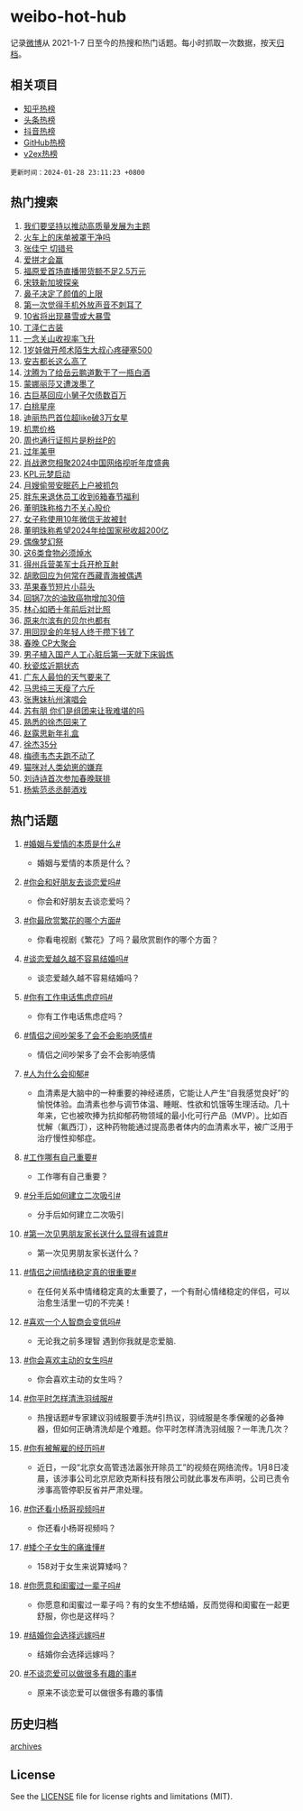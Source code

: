 # weibo-hot-hub

记录[微博](https://www.weibo.com)从 2021-1-7 日至今的热搜和热门话题。每小时抓取一次数据，按天[归档](archives)。

## 相关项目

- [知乎热榜](https://github.com/lonnyzhang423/zhihu-hot-hub)
- [头条热榜](https://github.com/lonnyzhang423/toutiao-hot-hub)
- [抖音热榜](https://github.com/lonnyzhang423/douyin-hot-hub)
- [GitHub热榜](https://github.com/lonnyzhang423/github-hot-hub)
- [v2ex热榜](https://github.com/lonnyzhang423/v2ex-hot-hub)


`更新时间：2024-01-28 23:11:23 +0800`

## 热门搜索

1. [我们要坚持以推动高质量发展为主题](https://m.weibo.cn/search?containerid=100103type%3D1%26t%3D10%26q%3D%23%E6%88%91%E4%BB%AC%E8%A6%81%E5%9D%9A%E6%8C%81%E4%BB%A5%E6%8E%A8%E5%8A%A8%E9%AB%98%E8%B4%A8%E9%87%8F%E5%8F%91%E5%B1%95%E4%B8%BA%E4%B8%BB%E9%A2%98%23&stream_entry_id=51&isnewpage=1&extparam=seat%3D1%26q%3D%2523%25E6%2588%2591%25E4%25BB%25AC%25E8%25A6%2581%25E5%259D%259A%25E6%258C%2581%25E4%25BB%25A5%25E6%258E%25A8%25E5%258A%25A8%25E9%25AB%2598%25E8%25B4%25A8%25E9%2587%258F%25E5%258F%2591%25E5%25B1%2595%25E4%25B8%25BA%25E4%25B8%25BB%25E9%25A2%2598%2523%26stream_entry_id%3D51%26pos%3D0%26c_type%3D51%26dgr%3D0%26filter_type%3Drealtimehot%26cate%3D10103%26display_time%3D1706454682%26pre_seqid%3D170645468216597372193)
1. [火车上的床单被罩干净吗](https://m.weibo.cn/search?containerid=100103type%3D1%26t%3D10%26q%3D%23%E7%81%AB%E8%BD%A6%E4%B8%8A%E7%9A%84%E5%BA%8A%E5%8D%95%E8%A2%AB%E7%BD%A9%E5%B9%B2%E5%87%80%E5%90%97%23&stream_entry_id=31&isnewpage=1&extparam=seat%3D1%26flag%3D2%26stream_entry_id%3D31%26pos%3D0%26lcate%3D5001%26q%3D%2523%25E7%2581%25AB%25E8%25BD%25A6%25E4%25B8%258A%25E7%259A%2584%25E5%25BA%258A%25E5%258D%2595%25E8%25A2%25AB%25E7%25BD%25A9%25E5%25B9%25B2%25E5%2587%2580%25E5%2590%2597%2523%26dgr%3D0%26realpos%3D1%26band_rank%3D1%26filter_type%3Drealtimehot%26c_type%3D31%26cate%3D5001%26display_time%3D1706454682%26pre_seqid%3D170645468216597372193)
1. [张佳宁 切错号](https://m.weibo.cn/search?containerid=100103type%3D1%26t%3D10%26q%3D%E5%BC%A0%E4%BD%B3%E5%AE%81+%E5%88%87%E9%94%99%E5%8F%B7&stream_entry_id=31&isnewpage=1&extparam=seat%3D1%26flag%3D2%26stream_entry_id%3D31%26pos%3D1%26lcate%3D5001%26q%3D%25E5%25BC%25A0%25E4%25BD%25B3%25E5%25AE%2581%2520%25E5%2588%2587%25E9%2594%2599%25E5%258F%25B7%26dgr%3D0%26realpos%3D2%26band_rank%3D2%26filter_type%3Drealtimehot%26c_type%3D31%26cate%3D5001%26display_time%3D1706454682%26pre_seqid%3D170645468216597372193)
1. [爱拼才会赢](https://m.weibo.cn/search?containerid=100103type%3D1%26t%3D10%26q%3D%23%E7%88%B1%E6%8B%BC%E6%89%8D%E4%BC%9A%E8%B5%A2%23&stream_entry_id=31&isnewpage=1&extparam=seat%3D1%26flag%3D0%26stream_entry_id%3D31%26pos%3D2%26lcate%3D5001%26q%3D%2523%25E7%2588%25B1%25E6%258B%25BC%25E6%2589%258D%25E4%25BC%259A%25E8%25B5%25A2%2523%26dgr%3D0%26realpos%3D3%26band_rank%3D3%26filter_type%3Drealtimehot%26c_type%3D31%26cate%3D5001%26display_time%3D1706454682%26pre_seqid%3D170645468216597372193)
1. [福原爱首场直播带货额不足2.5万元](https://m.weibo.cn/search?containerid=100103type%3D1%26t%3D10%26q%3D%23%E7%A6%8F%E5%8E%9F%E7%88%B1%E9%A6%96%E5%9C%BA%E7%9B%B4%E6%92%AD%E5%B8%A6%E8%B4%A7%E9%A2%9D%E4%B8%8D%E8%B6%B32.5%E4%B8%87%E5%85%83%23&stream_entry_id=31&isnewpage=1&extparam=seat%3D1%26flag%3D1%26stream_entry_id%3D31%26pos%3D3%26lcate%3D5001%26q%3D%2523%25E7%25A6%258F%25E5%258E%259F%25E7%2588%25B1%25E9%25A6%2596%25E5%259C%25BA%25E7%259B%25B4%25E6%2592%25AD%25E5%25B8%25A6%25E8%25B4%25A7%25E9%25A2%259D%25E4%25B8%258D%25E8%25B6%25B32.5%25E4%25B8%2587%25E5%2585%2583%2523%26dgr%3D0%26realpos%3D4%26band_rank%3D4%26filter_type%3Drealtimehot%26c_type%3D31%26cate%3D5001%26display_time%3D1706454682%26pre_seqid%3D170645468216597372193)
1. [宋轶新加坡探亲](https://m.weibo.cn/search?containerid=100103type%3D1%26t%3D10%26q%3D%23%E5%AE%8B%E8%BD%B6%E6%96%B0%E5%8A%A0%E5%9D%A1%E6%8E%A2%E4%BA%B2%23&stream_entry_id=31&isnewpage=1&extparam=seat%3D1%26flag%3D1%26stream_entry_id%3D31%26pos%3D4%26lcate%3D5001%26q%3D%2523%25E5%25AE%258B%25E8%25BD%25B6%25E6%2596%25B0%25E5%258A%25A0%25E5%259D%25A1%25E6%258E%25A2%25E4%25BA%25B2%2523%26dgr%3D0%26realpos%3D5%26band_rank%3D5%26filter_type%3Drealtimehot%26c_type%3D31%26cate%3D5001%26display_time%3D1706454682%26pre_seqid%3D170645468216597372193)
1. [鼻子决定了颜值的上限](https://m.weibo.cn/search?containerid=100103type%3D1%26t%3D10%26q%3D%23%E9%BC%BB%E5%AD%90%E5%86%B3%E5%AE%9A%E4%BA%86%E9%A2%9C%E5%80%BC%E7%9A%84%E4%B8%8A%E9%99%90%23&stream_entry_id=31&isnewpage=1&extparam=seat%3D1%26flag%3D2%26stream_entry_id%3D31%26pos%3D5%26lcate%3D5001%26q%3D%2523%25E9%25BC%25BB%25E5%25AD%2590%25E5%2586%25B3%25E5%25AE%259A%25E4%25BA%2586%25E9%25A2%259C%25E5%2580%25BC%25E7%259A%2584%25E4%25B8%258A%25E9%2599%2590%2523%26dgr%3D0%26realpos%3D6%26band_rank%3D6%26filter_type%3Drealtimehot%26c_type%3D31%26cate%3D5001%26display_time%3D1706454682%26pre_seqid%3D170645468216597372193)
1. [第一次觉得手机外放声音不刺耳了](https://m.weibo.cn/search?containerid=100103type%3D1%26t%3D10%26q%3D%23%E7%AC%AC%E4%B8%80%E6%AC%A1%E8%A7%89%E5%BE%97%E6%89%8B%E6%9C%BA%E5%A4%96%E6%94%BE%E5%A3%B0%E9%9F%B3%E4%B8%8D%E5%88%BA%E8%80%B3%E4%BA%86%23&stream_entry_id=31&isnewpage=1&extparam=seat%3D1%26flag%3D1%26stream_entry_id%3D31%26pos%3D6%26lcate%3D5001%26q%3D%2523%25E7%25AC%25AC%25E4%25B8%2580%25E6%25AC%25A1%25E8%25A7%2589%25E5%25BE%2597%25E6%2589%258B%25E6%259C%25BA%25E5%25A4%2596%25E6%2594%25BE%25E5%25A3%25B0%25E9%259F%25B3%25E4%25B8%258D%25E5%2588%25BA%25E8%2580%25B3%25E4%25BA%2586%2523%26dgr%3D0%26realpos%3D7%26band_rank%3D7%26filter_type%3Drealtimehot%26c_type%3D31%26cate%3D5001%26display_time%3D1706454682%26pre_seqid%3D170645468216597372193)
1. [10省将出现暴雪或大暴雪](https://m.weibo.cn/search?containerid=100103type%3D1%26t%3D10%26q%3D%2310%E7%9C%81%E5%B0%86%E5%87%BA%E7%8E%B0%E6%9A%B4%E9%9B%AA%E6%88%96%E5%A4%A7%E6%9A%B4%E9%9B%AA%23&stream_entry_id=31&isnewpage=1&extparam=seat%3D1%26flag%3D2%26stream_entry_id%3D31%26pos%3D7%26lcate%3D5001%26q%3D%252310%25E7%259C%2581%25E5%25B0%2586%25E5%2587%25BA%25E7%258E%25B0%25E6%259A%25B4%25E9%259B%25AA%25E6%2588%2596%25E5%25A4%25A7%25E6%259A%25B4%25E9%259B%25AA%2523%26dgr%3D0%26realpos%3D8%26band_rank%3D8%26filter_type%3Drealtimehot%26c_type%3D31%26cate%3D5001%26display_time%3D1706454682%26pre_seqid%3D170645468216597372193)
1. [丁泽仁古装](https://m.weibo.cn/search?containerid=100103type%3D1%26t%3D10%26q%3D%E4%B8%81%E6%B3%BD%E4%BB%81%E5%8F%A4%E8%A3%85&stream_entry_id=31&isnewpage=1&extparam=seat%3D1%26flag%3D1%26stream_entry_id%3D31%26pos%3D8%26lcate%3D5001%26q%3D%25E4%25B8%2581%25E6%25B3%25BD%25E4%25BB%2581%25E5%258F%25A4%25E8%25A3%2585%26dgr%3D0%26realpos%3D9%26band_rank%3D9%26filter_type%3Drealtimehot%26c_type%3D31%26cate%3D5001%26display_time%3D1706454682%26pre_seqid%3D170645468216597372193)
1. [一念关山收视率飞升](https://m.weibo.cn/search?containerid=100103type%3D1%26t%3D10%26q%3D%23%E4%B8%80%E5%BF%B5%E5%85%B3%E5%B1%B1%E6%94%B6%E8%A7%86%E7%8E%87%E9%A3%9E%E5%8D%87%23&stream_entry_id=31&isnewpage=1&extparam=seat%3D1%26flag%3D0%26stream_entry_id%3D31%26pos%3D9%26lcate%3D5001%26q%3D%2523%25E4%25B8%2580%25E5%25BF%25B5%25E5%2585%25B3%25E5%25B1%25B1%25E6%2594%25B6%25E8%25A7%2586%25E7%258E%2587%25E9%25A3%259E%25E5%258D%2587%2523%26dgr%3D0%26realpos%3D10%26band_rank%3D10%26filter_type%3Drealtimehot%26c_type%3D31%26cate%3D5001%26display_time%3D1706454682%26pre_seqid%3D170645468216597372193)
1. [1岁娃做开颅术陌生大叔心疼硬塞500](https://m.weibo.cn/search?containerid=100103type%3D1%26t%3D10%26q%3D%231%E5%B2%81%E5%A8%83%E5%81%9A%E5%BC%80%E9%A2%85%E6%9C%AF%E9%99%8C%E7%94%9F%E5%A4%A7%E5%8F%94%E5%BF%83%E7%96%BC%E7%A1%AC%E5%A1%9E500%23&stream_entry_id=31&isnewpage=1&extparam=seat%3D1%26flag%3D32768%26stream_entry_id%3D31%26pos%3D10%26lcate%3D5001%26q%3D%25231%25E5%25B2%2581%25E5%25A8%2583%25E5%2581%259A%25E5%25BC%2580%25E9%25A2%2585%25E6%259C%25AF%25E9%2599%258C%25E7%2594%259F%25E5%25A4%25A7%25E5%258F%2594%25E5%25BF%2583%25E7%2596%25BC%25E7%25A1%25AC%25E5%25A1%259E500%2523%26dgr%3D0%26realpos%3D11%26band_rank%3D11%26filter_type%3Drealtimehot%26c_type%3D31%26cate%3D5001%26display_time%3D1706454682%26pre_seqid%3D170645468216597372193)
1. [安吉都长这么高了](https://m.weibo.cn/search?containerid=100103type%3D1%26t%3D10%26q%3D%23%E5%AE%89%E5%90%89%E9%83%BD%E9%95%BF%E8%BF%99%E4%B9%88%E9%AB%98%E4%BA%86%23&stream_entry_id=31&isnewpage=1&extparam=seat%3D1%26flag%3D1%26stream_entry_id%3D31%26pos%3D11%26lcate%3D5001%26q%3D%2523%25E5%25AE%2589%25E5%2590%2589%25E9%2583%25BD%25E9%2595%25BF%25E8%25BF%2599%25E4%25B9%2588%25E9%25AB%2598%25E4%25BA%2586%2523%26dgr%3D0%26realpos%3D12%26band_rank%3D12%26filter_type%3Drealtimehot%26c_type%3D31%26cate%3D5001%26display_time%3D1706454682%26pre_seqid%3D170645468216597372193)
1. [沈腾为了给岳云鹏道歉干了一瓶白酒](https://m.weibo.cn/search?containerid=100103type%3D1%26t%3D10%26q%3D%23%E6%B2%88%E8%85%BE%E4%B8%BA%E4%BA%86%E7%BB%99%E5%B2%B3%E4%BA%91%E9%B9%8F%E9%81%93%E6%AD%89%E5%B9%B2%E4%BA%86%E4%B8%80%E7%93%B6%E7%99%BD%E9%85%92%23&stream_entry_id=31&isnewpage=1&extparam=seat%3D1%26flag%3D1%26stream_entry_id%3D31%26pos%3D12%26lcate%3D5001%26q%3D%2523%25E6%25B2%2588%25E8%2585%25BE%25E4%25B8%25BA%25E4%25BA%2586%25E7%25BB%2599%25E5%25B2%25B3%25E4%25BA%2591%25E9%25B9%258F%25E9%2581%2593%25E6%25AD%2589%25E5%25B9%25B2%25E4%25BA%2586%25E4%25B8%2580%25E7%2593%25B6%25E7%2599%25BD%25E9%2585%2592%2523%26dgr%3D0%26realpos%3D13%26band_rank%3D13%26filter_type%3Drealtimehot%26c_type%3D31%26cate%3D5001%26display_time%3D1706454682%26pre_seqid%3D170645468216597372193)
1. [蒙娜丽莎又遭泼墨了](https://m.weibo.cn/search?containerid=100103type%3D1%26t%3D10%26q%3D%23%E8%92%99%E5%A8%9C%E4%B8%BD%E8%8E%8E%E5%8F%88%E9%81%AD%E6%B3%BC%E5%A2%A8%E4%BA%86%23&stream_entry_id=31&isnewpage=1&extparam=seat%3D1%26flag%3D0%26stream_entry_id%3D31%26pos%3D13%26lcate%3D5001%26q%3D%2523%25E8%2592%2599%25E5%25A8%259C%25E4%25B8%25BD%25E8%258E%258E%25E5%258F%2588%25E9%2581%25AD%25E6%25B3%25BC%25E5%25A2%25A8%25E4%25BA%2586%2523%26dgr%3D0%26realpos%3D14%26band_rank%3D14%26filter_type%3Drealtimehot%26c_type%3D31%26cate%3D5001%26display_time%3D1706454682%26pre_seqid%3D170645468216597372193)
1. [古巨基回应小舅子欠债数百万](https://m.weibo.cn/search?containerid=100103type%3D1%26t%3D10%26q%3D%23%E5%8F%A4%E5%B7%A8%E5%9F%BA%E5%9B%9E%E5%BA%94%E5%B0%8F%E8%88%85%E5%AD%90%E6%AC%A0%E5%80%BA%E6%95%B0%E7%99%BE%E4%B8%87%23&stream_entry_id=31&isnewpage=1&extparam=seat%3D1%26flag%3D2%26stream_entry_id%3D31%26pos%3D14%26lcate%3D5001%26q%3D%2523%25E5%258F%25A4%25E5%25B7%25A8%25E5%259F%25BA%25E5%259B%259E%25E5%25BA%2594%25E5%25B0%258F%25E8%2588%2585%25E5%25AD%2590%25E6%25AC%25A0%25E5%2580%25BA%25E6%2595%25B0%25E7%2599%25BE%25E4%25B8%2587%2523%26dgr%3D0%26realpos%3D15%26band_rank%3D15%26filter_type%3Drealtimehot%26c_type%3D31%26cate%3D5001%26display_time%3D1706454682%26pre_seqid%3D170645468216597372193)
1. [白桃星座](https://m.weibo.cn/search?containerid=100103type%3D1%26t%3D10%26q%3D%E7%99%BD%E6%A1%83%E6%98%9F%E5%BA%A7&stream_entry_id=31&isnewpage=1&extparam=seat%3D1%26flag%3D1%26stream_entry_id%3D31%26pos%3D15%26lcate%3D5001%26q%3D%25E7%2599%25BD%25E6%25A1%2583%25E6%2598%259F%25E5%25BA%25A7%26dgr%3D0%26realpos%3D16%26band_rank%3D16%26filter_type%3Drealtimehot%26c_type%3D31%26cate%3D5001%26display_time%3D1706454682%26pre_seqid%3D170645468216597372193)
1. [迪丽热巴首位超like破3万女星](https://m.weibo.cn/search?containerid=100103type%3D1%26t%3D10%26q%3D%23%E8%BF%AA%E4%B8%BD%E7%83%AD%E5%B7%B4%E9%A6%96%E4%BD%8D%E8%B6%85like%E7%A0%B43%E4%B8%87%E5%A5%B3%E6%98%9F%23&stream_entry_id=31&isnewpage=1&extparam=seat%3D1%26flag%3D1%26stream_entry_id%3D31%26pos%3D16%26lcate%3D5001%26q%3D%2523%25E8%25BF%25AA%25E4%25B8%25BD%25E7%2583%25AD%25E5%25B7%25B4%25E9%25A6%2596%25E4%25BD%258D%25E8%25B6%2585like%25E7%25A0%25B43%25E4%25B8%2587%25E5%25A5%25B3%25E6%2598%259F%2523%26dgr%3D0%26realpos%3D17%26band_rank%3D17%26filter_type%3Drealtimehot%26c_type%3D31%26cate%3D5001%26display_time%3D1706454682%26pre_seqid%3D170645468216597372193)
1. [机票价格](https://m.weibo.cn/search?containerid=100103type%3D1%26t%3D10%26q%3D%E6%9C%BA%E7%A5%A8%E4%BB%B7%E6%A0%BC&stream_entry_id=31&isnewpage=1&extparam=seat%3D1%26flag%3D2%26stream_entry_id%3D31%26pos%3D17%26lcate%3D5001%26q%3D%25E6%259C%25BA%25E7%25A5%25A8%25E4%25BB%25B7%25E6%25A0%25BC%26dgr%3D0%26realpos%3D18%26band_rank%3D18%26filter_type%3Drealtimehot%26c_type%3D31%26cate%3D5001%26display_time%3D1706454682%26pre_seqid%3D170645468216597372193)
1. [周也通行证照片是粉丝P的](https://m.weibo.cn/search?containerid=100103type%3D1%26t%3D10%26q%3D%23%E5%91%A8%E4%B9%9F%E9%80%9A%E8%A1%8C%E8%AF%81%E7%85%A7%E7%89%87%E6%98%AF%E7%B2%89%E4%B8%9DP%E7%9A%84%23&stream_entry_id=31&isnewpage=1&extparam=seat%3D1%26flag%3D1%26stream_entry_id%3D31%26pos%3D18%26lcate%3D5001%26q%3D%2523%25E5%2591%25A8%25E4%25B9%259F%25E9%2580%259A%25E8%25A1%258C%25E8%25AF%2581%25E7%2585%25A7%25E7%2589%2587%25E6%2598%25AF%25E7%25B2%2589%25E4%25B8%259DP%25E7%259A%2584%2523%26dgr%3D0%26realpos%3D19%26band_rank%3D19%26filter_type%3Drealtimehot%26c_type%3D31%26cate%3D5001%26display_time%3D1706454682%26pre_seqid%3D170645468216597372193)
1. [过年美甲](https://m.weibo.cn/search?containerid=100103type%3D1%26t%3D10%26q%3D%E8%BF%87%E5%B9%B4%E7%BE%8E%E7%94%B2&stream_entry_id=31&isnewpage=1&extparam=seat%3D1%26flag%3D0%26stream_entry_id%3D31%26pos%3D19%26lcate%3D5001%26q%3D%25E8%25BF%2587%25E5%25B9%25B4%25E7%25BE%258E%25E7%2594%25B2%26dgr%3D0%26realpos%3D20%26band_rank%3D20%26filter_type%3Drealtimehot%26c_type%3D31%26cate%3D5001%26display_time%3D1706454682%26pre_seqid%3D170645468216597372193)
1. [肖战邀您相聚2024中国网络视听年度盛典](https://m.weibo.cn/search?containerid=100103type%3D1%26t%3D10%26q%3D%23%E8%82%96%E6%88%98%E9%82%80%E6%82%A8%E7%9B%B8%E8%81%9A2024%E4%B8%AD%E5%9B%BD%E7%BD%91%E7%BB%9C%E8%A7%86%E5%90%AC%E5%B9%B4%E5%BA%A6%E7%9B%9B%E5%85%B8%23&stream_entry_id=31&isnewpage=1&extparam=seat%3D1%26flag%3D1%26stream_entry_id%3D31%26pos%3D20%26lcate%3D5001%26q%3D%2523%25E8%2582%2596%25E6%2588%2598%25E9%2582%2580%25E6%2582%25A8%25E7%259B%25B8%25E8%2581%259A2024%25E4%25B8%25AD%25E5%259B%25BD%25E7%25BD%2591%25E7%25BB%259C%25E8%25A7%2586%25E5%2590%25AC%25E5%25B9%25B4%25E5%25BA%25A6%25E7%259B%259B%25E5%2585%25B8%2523%26dgr%3D0%26realpos%3D21%26band_rank%3D21%26filter_type%3Drealtimehot%26c_type%3D31%26cate%3D5001%26display_time%3D1706454682%26pre_seqid%3D170645468216597372193)
1. [KPL元梦启动](https://m.weibo.cn/search?containerid=100103type%3D1%26t%3D10%26q%3D%23KPL%E5%85%83%E6%A2%A6%E5%90%AF%E5%8A%A8%23&stream_entry_id=31&isnewpage=1&extparam=seat%3D1%26flag%3D1%26stream_entry_id%3D31%26pos%3D21%26lcate%3D5001%26q%3D%2523KPL%25E5%2585%2583%25E6%25A2%25A6%25E5%2590%25AF%25E5%258A%25A8%2523%26dgr%3D0%26realpos%3D22%26band_rank%3D22%26filter_type%3Drealtimehot%26c_type%3D31%26cate%3D5001%26display_time%3D1706454682%26pre_seqid%3D170645468216597372193)
1. [月嫂偷带安眠药上户被抓包](https://m.weibo.cn/search?containerid=100103type%3D1%26t%3D10%26q%3D%23%E6%9C%88%E5%AB%82%E5%81%B7%E5%B8%A6%E5%AE%89%E7%9C%A0%E8%8D%AF%E4%B8%8A%E6%88%B7%E8%A2%AB%E6%8A%93%E5%8C%85%23&stream_entry_id=31&isnewpage=1&extparam=seat%3D1%26flag%3D0%26stream_entry_id%3D31%26pos%3D22%26lcate%3D5001%26q%3D%2523%25E6%259C%2588%25E5%25AB%2582%25E5%2581%25B7%25E5%25B8%25A6%25E5%25AE%2589%25E7%259C%25A0%25E8%258D%25AF%25E4%25B8%258A%25E6%2588%25B7%25E8%25A2%25AB%25E6%258A%2593%25E5%258C%2585%2523%26dgr%3D0%26realpos%3D23%26band_rank%3D23%26filter_type%3Drealtimehot%26c_type%3D31%26cate%3D5001%26display_time%3D1706454682%26pre_seqid%3D170645468216597372193)
1. [胖东来退休员工收到6箱春节福利](https://m.weibo.cn/search?containerid=100103type%3D1%26t%3D10%26q%3D%23%E8%83%96%E4%B8%9C%E6%9D%A5%E9%80%80%E4%BC%91%E5%91%98%E5%B7%A5%E6%94%B6%E5%88%B06%E7%AE%B1%E6%98%A5%E8%8A%82%E7%A6%8F%E5%88%A9%23&stream_entry_id=31&isnewpage=1&extparam=seat%3D1%26flag%3D32768%26stream_entry_id%3D31%26pos%3D23%26lcate%3D5001%26q%3D%2523%25E8%2583%2596%25E4%25B8%259C%25E6%259D%25A5%25E9%2580%2580%25E4%25BC%2591%25E5%2591%2598%25E5%25B7%25A5%25E6%2594%25B6%25E5%2588%25B06%25E7%25AE%25B1%25E6%2598%25A5%25E8%258A%2582%25E7%25A6%258F%25E5%2588%25A9%2523%26dgr%3D0%26realpos%3D24%26band_rank%3D24%26filter_type%3Drealtimehot%26c_type%3D31%26cate%3D5001%26display_time%3D1706454682%26pre_seqid%3D170645468216597372193)
1. [董明珠称格力不关心股价](https://m.weibo.cn/search?containerid=100103type%3D1%26t%3D10%26q%3D%23%E8%91%A3%E6%98%8E%E7%8F%A0%E7%A7%B0%E6%A0%BC%E5%8A%9B%E4%B8%8D%E5%85%B3%E5%BF%83%E8%82%A1%E4%BB%B7%23&stream_entry_id=31&isnewpage=1&extparam=seat%3D1%26flag%3D0%26stream_entry_id%3D31%26pos%3D24%26lcate%3D5001%26q%3D%2523%25E8%2591%25A3%25E6%2598%258E%25E7%258F%25A0%25E7%25A7%25B0%25E6%25A0%25BC%25E5%258A%259B%25E4%25B8%258D%25E5%2585%25B3%25E5%25BF%2583%25E8%2582%25A1%25E4%25BB%25B7%2523%26dgr%3D0%26realpos%3D25%26band_rank%3D25%26filter_type%3Drealtimehot%26c_type%3D31%26cate%3D5001%26display_time%3D1706454682%26pre_seqid%3D170645468216597372193)
1. [女子称使用10年微信无故被封](https://m.weibo.cn/search?containerid=100103type%3D1%26t%3D10%26q%3D%23%E5%A5%B3%E5%AD%90%E7%A7%B0%E4%BD%BF%E7%94%A810%E5%B9%B4%E5%BE%AE%E4%BF%A1%E6%97%A0%E6%95%85%E8%A2%AB%E5%B0%81%23&stream_entry_id=31&isnewpage=1&extparam=seat%3D1%26flag%3D0%26stream_entry_id%3D31%26pos%3D25%26lcate%3D5001%26q%3D%2523%25E5%25A5%25B3%25E5%25AD%2590%25E7%25A7%25B0%25E4%25BD%25BF%25E7%2594%25A810%25E5%25B9%25B4%25E5%25BE%25AE%25E4%25BF%25A1%25E6%2597%25A0%25E6%2595%2585%25E8%25A2%25AB%25E5%25B0%2581%2523%26dgr%3D0%26realpos%3D26%26band_rank%3D26%26filter_type%3Drealtimehot%26c_type%3D31%26cate%3D5001%26display_time%3D1706454682%26pre_seqid%3D170645468216597372193)
1. [董明珠称希望2024年给国家税收超200亿](https://m.weibo.cn/search?containerid=100103type%3D1%26t%3D10%26q%3D%23%E8%91%A3%E6%98%8E%E7%8F%A0%E7%A7%B0%E5%B8%8C%E6%9C%9B2024%E5%B9%B4%E7%BB%99%E5%9B%BD%E5%AE%B6%E7%A8%8E%E6%94%B6%E8%B6%85200%E4%BA%BF%23&stream_entry_id=31&isnewpage=1&extparam=seat%3D1%26flag%3D1%26stream_entry_id%3D31%26pos%3D26%26lcate%3D5001%26q%3D%2523%25E8%2591%25A3%25E6%2598%258E%25E7%258F%25A0%25E7%25A7%25B0%25E5%25B8%258C%25E6%259C%259B2024%25E5%25B9%25B4%25E7%25BB%2599%25E5%259B%25BD%25E5%25AE%25B6%25E7%25A8%258E%25E6%2594%25B6%25E8%25B6%2585200%25E4%25BA%25BF%2523%26dgr%3D0%26realpos%3D27%26band_rank%3D27%26filter_type%3Drealtimehot%26c_type%3D31%26cate%3D5001%26display_time%3D1706454682%26pre_seqid%3D170645468216597372193)
1. [偶像梦幻祭](https://m.weibo.cn/search?containerid=100103type%3D1%26t%3D10%26q%3D%E5%81%B6%E5%83%8F%E6%A2%A6%E5%B9%BB%E7%A5%AD&stream_entry_id=31&isnewpage=1&extparam=seat%3D1%26flag%3D1%26stream_entry_id%3D31%26pos%3D27%26lcate%3D5001%26q%3D%25E5%2581%25B6%25E5%2583%258F%25E6%25A2%25A6%25E5%25B9%25BB%25E7%25A5%25AD%26dgr%3D0%26realpos%3D28%26band_rank%3D28%26filter_type%3Drealtimehot%26c_type%3D31%26cate%3D5001%26display_time%3D1706454682%26pre_seqid%3D170645468216597372193)
1. [这6类食物必须焯水](https://m.weibo.cn/search?containerid=100103type%3D1%26t%3D10%26q%3D%23%E8%BF%996%E7%B1%BB%E9%A3%9F%E7%89%A9%E5%BF%85%E9%A1%BB%E7%84%AF%E6%B0%B4%23&stream_entry_id=31&isnewpage=1&extparam=seat%3D1%26flag%3D0%26stream_entry_id%3D31%26pos%3D28%26lcate%3D5001%26q%3D%2523%25E8%25BF%25996%25E7%25B1%25BB%25E9%25A3%259F%25E7%2589%25A9%25E5%25BF%2585%25E9%25A1%25BB%25E7%2584%25AF%25E6%25B0%25B4%2523%26dgr%3D0%26realpos%3D29%26band_rank%3D29%26filter_type%3Drealtimehot%26c_type%3D31%26cate%3D5001%26display_time%3D1706454682%26pre_seqid%3D170645468216597372193)
1. [得州兵营美军士兵开枪互射](https://m.weibo.cn/search?containerid=100103type%3D1%26t%3D10%26q%3D%23%E5%BE%97%E5%B7%9E%E5%85%B5%E8%90%A5%E7%BE%8E%E5%86%9B%E5%A3%AB%E5%85%B5%E5%BC%80%E6%9E%AA%E4%BA%92%E5%B0%84%23&stream_entry_id=31&isnewpage=1&extparam=seat%3D1%26flag%3D0%26stream_entry_id%3D31%26pos%3D29%26lcate%3D5001%26q%3D%2523%25E5%25BE%2597%25E5%25B7%259E%25E5%2585%25B5%25E8%2590%25A5%25E7%25BE%258E%25E5%2586%259B%25E5%25A3%25AB%25E5%2585%25B5%25E5%25BC%2580%25E6%259E%25AA%25E4%25BA%2592%25E5%25B0%2584%2523%26dgr%3D0%26realpos%3D30%26band_rank%3D30%26filter_type%3Drealtimehot%26c_type%3D31%26cate%3D5001%26display_time%3D1706454682%26pre_seqid%3D170645468216597372193)
1. [胡歌回应为何常在西藏青海被偶遇](https://m.weibo.cn/search?containerid=100103type%3D1%26t%3D10%26q%3D%23%E8%83%A1%E6%AD%8C%E5%9B%9E%E5%BA%94%E4%B8%BA%E4%BD%95%E5%B8%B8%E5%9C%A8%E8%A5%BF%E8%97%8F%E9%9D%92%E6%B5%B7%E8%A2%AB%E5%81%B6%E9%81%87%23&stream_entry_id=31&isnewpage=1&extparam=seat%3D1%26flag%3D0%26stream_entry_id%3D31%26pos%3D30%26lcate%3D5001%26q%3D%2523%25E8%2583%25A1%25E6%25AD%258C%25E5%259B%259E%25E5%25BA%2594%25E4%25B8%25BA%25E4%25BD%2595%25E5%25B8%25B8%25E5%259C%25A8%25E8%25A5%25BF%25E8%2597%258F%25E9%259D%2592%25E6%25B5%25B7%25E8%25A2%25AB%25E5%2581%25B6%25E9%2581%2587%2523%26dgr%3D0%26realpos%3D31%26band_rank%3D31%26filter_type%3Drealtimehot%26c_type%3D31%26cate%3D5001%26display_time%3D1706454682%26pre_seqid%3D170645468216597372193)
1. [苹果春节短片小蒜头](https://m.weibo.cn/search?containerid=100103type%3D1%26t%3D10%26q%3D%23%E8%8B%B9%E6%9E%9C%E6%98%A5%E8%8A%82%E7%9F%AD%E7%89%87%E5%B0%8F%E8%92%9C%E5%A4%B4%23&stream_entry_id=31&isnewpage=1&extparam=seat%3D1%26flag%3D1%26stream_entry_id%3D31%26pos%3D31%26lcate%3D5001%26q%3D%2523%25E8%258B%25B9%25E6%259E%259C%25E6%2598%25A5%25E8%258A%2582%25E7%259F%25AD%25E7%2589%2587%25E5%25B0%258F%25E8%2592%259C%25E5%25A4%25B4%2523%26dgr%3D0%26realpos%3D32%26band_rank%3D32%26filter_type%3Drealtimehot%26c_type%3D31%26cate%3D5001%26display_time%3D1706454682%26pre_seqid%3D170645468216597372193)
1. [回锅7次的油致癌物增加30倍](https://m.weibo.cn/search?containerid=100103type%3D1%26t%3D10%26q%3D%23%E5%9B%9E%E9%94%857%E6%AC%A1%E7%9A%84%E6%B2%B9%E8%87%B4%E7%99%8C%E7%89%A9%E5%A2%9E%E5%8A%A030%E5%80%8D%23&stream_entry_id=31&isnewpage=1&extparam=seat%3D1%26flag%3D1%26stream_entry_id%3D31%26pos%3D32%26lcate%3D5001%26q%3D%2523%25E5%259B%259E%25E9%2594%25857%25E6%25AC%25A1%25E7%259A%2584%25E6%25B2%25B9%25E8%2587%25B4%25E7%2599%258C%25E7%2589%25A9%25E5%25A2%259E%25E5%258A%25A030%25E5%2580%258D%2523%26dgr%3D0%26realpos%3D33%26band_rank%3D33%26filter_type%3Drealtimehot%26c_type%3D31%26cate%3D5001%26display_time%3D1706454682%26pre_seqid%3D170645468216597372193)
1. [林心如晒十年前后对比照](https://m.weibo.cn/search?containerid=100103type%3D1%26t%3D10%26q%3D%23%E6%9E%97%E5%BF%83%E5%A6%82%E6%99%92%E5%8D%81%E5%B9%B4%E5%89%8D%E5%90%8E%E5%AF%B9%E6%AF%94%E7%85%A7%23&stream_entry_id=31&isnewpage=1&extparam=seat%3D1%26flag%3D0%26stream_entry_id%3D31%26pos%3D33%26lcate%3D5001%26q%3D%2523%25E6%259E%2597%25E5%25BF%2583%25E5%25A6%2582%25E6%2599%2592%25E5%258D%2581%25E5%25B9%25B4%25E5%2589%258D%25E5%2590%258E%25E5%25AF%25B9%25E6%25AF%2594%25E7%2585%25A7%2523%26dgr%3D0%26realpos%3D34%26band_rank%3D34%26filter_type%3Drealtimehot%26c_type%3D31%26cate%3D5001%26display_time%3D1706454682%26pre_seqid%3D170645468216597372193)
1. [原来尔滨有的贝尔也都有](https://m.weibo.cn/search?containerid=100103type%3D1%26t%3D10%26q%3D%23%E5%8E%9F%E6%9D%A5%E5%B0%94%E6%BB%A8%E6%9C%89%E7%9A%84%E8%B4%9D%E5%B0%94%E4%B9%9F%E9%83%BD%E6%9C%89%23&stream_entry_id=31&isnewpage=1&extparam=seat%3D1%26flag%3D1%26stream_entry_id%3D31%26pos%3D34%26lcate%3D5001%26q%3D%2523%25E5%258E%259F%25E6%259D%25A5%25E5%25B0%2594%25E6%25BB%25A8%25E6%259C%2589%25E7%259A%2584%25E8%25B4%259D%25E5%25B0%2594%25E4%25B9%259F%25E9%2583%25BD%25E6%259C%2589%2523%26dgr%3D0%26realpos%3D35%26band_rank%3D35%26filter_type%3Drealtimehot%26c_type%3D31%26cate%3D5001%26display_time%3D1706454682%26pre_seqid%3D170645468216597372193)
1. [用回现金的年轻人终于攒下钱了](https://m.weibo.cn/search?containerid=100103type%3D1%26t%3D10%26q%3D%23%E7%94%A8%E5%9B%9E%E7%8E%B0%E9%87%91%E7%9A%84%E5%B9%B4%E8%BD%BB%E4%BA%BA%E7%BB%88%E4%BA%8E%E6%94%92%E4%B8%8B%E9%92%B1%E4%BA%86%23&stream_entry_id=31&isnewpage=1&extparam=seat%3D1%26flag%3D0%26stream_entry_id%3D31%26pos%3D35%26lcate%3D5001%26q%3D%2523%25E7%2594%25A8%25E5%259B%259E%25E7%258E%25B0%25E9%2587%2591%25E7%259A%2584%25E5%25B9%25B4%25E8%25BD%25BB%25E4%25BA%25BA%25E7%25BB%2588%25E4%25BA%258E%25E6%2594%2592%25E4%25B8%258B%25E9%2592%25B1%25E4%25BA%2586%2523%26dgr%3D0%26realpos%3D36%26band_rank%3D36%26filter_type%3Drealtimehot%26c_type%3D31%26cate%3D5001%26display_time%3D1706454682%26pre_seqid%3D170645468216597372193)
1. [春晚 CP大聚会](https://m.weibo.cn/search?containerid=100103type%3D1%26t%3D10%26q%3D%E6%98%A5%E6%99%9A+CP%E5%A4%A7%E8%81%9A%E4%BC%9A&stream_entry_id=31&isnewpage=1&extparam=seat%3D1%26flag%3D0%26stream_entry_id%3D31%26pos%3D36%26lcate%3D5001%26q%3D%25E6%2598%25A5%25E6%2599%259A%2520CP%25E5%25A4%25A7%25E8%2581%259A%25E4%25BC%259A%26dgr%3D0%26realpos%3D37%26band_rank%3D37%26filter_type%3Drealtimehot%26c_type%3D31%26cate%3D5001%26display_time%3D1706454682%26pre_seqid%3D170645468216597372193)
1. [男子植入国产人工心脏后第一天就下床锻炼](https://m.weibo.cn/search?containerid=100103type%3D1%26t%3D10%26q%3D%23%E7%94%B7%E5%AD%90%E6%A4%8D%E5%85%A5%E5%9B%BD%E4%BA%A7%E4%BA%BA%E5%B7%A5%E5%BF%83%E8%84%8F%E5%90%8E%E7%AC%AC%E4%B8%80%E5%A4%A9%E5%B0%B1%E4%B8%8B%E5%BA%8A%E9%94%BB%E7%82%BC%23&stream_entry_id=31&isnewpage=1&extparam=seat%3D1%26flag%3D0%26stream_entry_id%3D31%26pos%3D37%26lcate%3D5001%26q%3D%2523%25E7%2594%25B7%25E5%25AD%2590%25E6%25A4%258D%25E5%2585%25A5%25E5%259B%25BD%25E4%25BA%25A7%25E4%25BA%25BA%25E5%25B7%25A5%25E5%25BF%2583%25E8%2584%258F%25E5%2590%258E%25E7%25AC%25AC%25E4%25B8%2580%25E5%25A4%25A9%25E5%25B0%25B1%25E4%25B8%258B%25E5%25BA%258A%25E9%2594%25BB%25E7%2582%25BC%2523%26dgr%3D0%26realpos%3D38%26band_rank%3D38%26filter_type%3Drealtimehot%26c_type%3D31%26cate%3D5001%26display_time%3D1706454682%26pre_seqid%3D170645468216597372193)
1. [秋瓷炫近期状态](https://m.weibo.cn/search?containerid=100103type%3D1%26t%3D10%26q%3D%23%E7%A7%8B%E7%93%B7%E7%82%AB%E8%BF%91%E6%9C%9F%E7%8A%B6%E6%80%81%23&stream_entry_id=31&isnewpage=1&extparam=seat%3D1%26flag%3D0%26stream_entry_id%3D31%26pos%3D38%26lcate%3D5001%26q%3D%2523%25E7%25A7%258B%25E7%2593%25B7%25E7%2582%25AB%25E8%25BF%2591%25E6%259C%259F%25E7%258A%25B6%25E6%2580%2581%2523%26dgr%3D0%26realpos%3D39%26band_rank%3D39%26filter_type%3Drealtimehot%26c_type%3D31%26cate%3D5001%26display_time%3D1706454682%26pre_seqid%3D170645468216597372193)
1. [广东人最怕的天气要来了](https://m.weibo.cn/search?containerid=100103type%3D1%26t%3D10%26q%3D%23%E5%B9%BF%E4%B8%9C%E4%BA%BA%E6%9C%80%E6%80%95%E7%9A%84%E5%A4%A9%E6%B0%94%E8%A6%81%E6%9D%A5%E4%BA%86%23&stream_entry_id=31&isnewpage=1&extparam=seat%3D1%26flag%3D0%26stream_entry_id%3D31%26pos%3D39%26lcate%3D5001%26q%3D%2523%25E5%25B9%25BF%25E4%25B8%259C%25E4%25BA%25BA%25E6%259C%2580%25E6%2580%2595%25E7%259A%2584%25E5%25A4%25A9%25E6%25B0%2594%25E8%25A6%2581%25E6%259D%25A5%25E4%25BA%2586%2523%26dgr%3D0%26realpos%3D40%26band_rank%3D40%26filter_type%3Drealtimehot%26c_type%3D31%26cate%3D5001%26display_time%3D1706454682%26pre_seqid%3D170645468216597372193)
1. [马思纯三天瘦了六斤](https://m.weibo.cn/search?containerid=100103type%3D1%26t%3D10%26q%3D%23%E9%A9%AC%E6%80%9D%E7%BA%AF%E4%B8%89%E5%A4%A9%E7%98%A6%E4%BA%86%E5%85%AD%E6%96%A4%23&stream_entry_id=31&isnewpage=1&extparam=seat%3D1%26flag%3D0%26stream_entry_id%3D31%26pos%3D40%26lcate%3D5001%26q%3D%2523%25E9%25A9%25AC%25E6%2580%259D%25E7%25BA%25AF%25E4%25B8%2589%25E5%25A4%25A9%25E7%2598%25A6%25E4%25BA%2586%25E5%2585%25AD%25E6%2596%25A4%2523%26dgr%3D0%26realpos%3D41%26band_rank%3D41%26filter_type%3Drealtimehot%26c_type%3D31%26cate%3D5001%26display_time%3D1706454682%26pre_seqid%3D170645468216597372193)
1. [张惠妹杭州演唱会](https://m.weibo.cn/search?containerid=100103type%3D1%26t%3D10%26q%3D%E5%BC%A0%E6%83%A0%E5%A6%B9%E6%9D%AD%E5%B7%9E%E6%BC%94%E5%94%B1%E4%BC%9A&stream_entry_id=31&isnewpage=1&extparam=seat%3D1%26flag%3D1%26stream_entry_id%3D31%26pos%3D41%26lcate%3D5001%26q%3D%25E5%25BC%25A0%25E6%2583%25A0%25E5%25A6%25B9%25E6%259D%25AD%25E5%25B7%259E%25E6%25BC%2594%25E5%2594%25B1%25E4%25BC%259A%26dgr%3D0%26realpos%3D42%26band_rank%3D42%26filter_type%3Drealtimehot%26c_type%3D31%26cate%3D5001%26display_time%3D1706454682%26pre_seqid%3D170645468216597372193)
1. [苏有朋 你们是组团来让我难堪的吗](https://m.weibo.cn/search?containerid=100103type%3D1%26t%3D10%26q%3D%E8%8B%8F%E6%9C%89%E6%9C%8B+%E4%BD%A0%E4%BB%AC%E6%98%AF%E7%BB%84%E5%9B%A2%E6%9D%A5%E8%AE%A9%E6%88%91%E9%9A%BE%E5%A0%AA%E7%9A%84%E5%90%97&stream_entry_id=31&isnewpage=1&extparam=seat%3D1%26flag%3D0%26stream_entry_id%3D31%26pos%3D42%26lcate%3D5001%26q%3D%25E8%258B%258F%25E6%259C%2589%25E6%259C%258B%2520%25E4%25BD%25A0%25E4%25BB%25AC%25E6%2598%25AF%25E7%25BB%2584%25E5%259B%25A2%25E6%259D%25A5%25E8%25AE%25A9%25E6%2588%2591%25E9%259A%25BE%25E5%25A0%25AA%25E7%259A%2584%25E5%2590%2597%26dgr%3D0%26realpos%3D43%26band_rank%3D43%26filter_type%3Drealtimehot%26c_type%3D31%26cate%3D5001%26display_time%3D1706454682%26pre_seqid%3D170645468216597372193)
1. [熟悉的徐杰回来了](https://m.weibo.cn/search?containerid=100103type%3D1%26t%3D10%26q%3D%23%E7%86%9F%E6%82%89%E7%9A%84%E5%BE%90%E6%9D%B0%E5%9B%9E%E6%9D%A5%E4%BA%86%23&stream_entry_id=31&isnewpage=1&extparam=seat%3D1%26flag%3D1%26stream_entry_id%3D31%26pos%3D43%26lcate%3D5001%26q%3D%2523%25E7%2586%259F%25E6%2582%2589%25E7%259A%2584%25E5%25BE%2590%25E6%259D%25B0%25E5%259B%259E%25E6%259D%25A5%25E4%25BA%2586%2523%26dgr%3D0%26realpos%3D44%26band_rank%3D44%26filter_type%3Drealtimehot%26c_type%3D31%26cate%3D5001%26display_time%3D1706454682%26pre_seqid%3D170645468216597372193)
1. [赵露思新年礼盒](https://m.weibo.cn/search?containerid=100103type%3D1%26t%3D10%26q%3D%E8%B5%B5%E9%9C%B2%E6%80%9D%E6%96%B0%E5%B9%B4%E7%A4%BC%E7%9B%92&stream_entry_id=31&isnewpage=1&extparam=seat%3D1%26flag%3D0%26stream_entry_id%3D31%26pos%3D44%26lcate%3D5001%26q%3D%25E8%25B5%25B5%25E9%259C%25B2%25E6%2580%259D%25E6%2596%25B0%25E5%25B9%25B4%25E7%25A4%25BC%25E7%259B%2592%26dgr%3D0%26realpos%3D45%26band_rank%3D45%26filter_type%3Drealtimehot%26c_type%3D31%26cate%3D5001%26display_time%3D1706454682%26pre_seqid%3D170645468216597372193)
1. [徐杰35分](https://m.weibo.cn/search?containerid=100103type%3D1%26t%3D10%26q%3D%23%E5%BE%90%E6%9D%B035%E5%88%86%23&stream_entry_id=31&isnewpage=1&extparam=seat%3D1%26flag%3D1%26stream_entry_id%3D31%26pos%3D45%26lcate%3D5001%26q%3D%2523%25E5%25BE%2590%25E6%259D%25B035%25E5%2588%2586%2523%26dgr%3D0%26realpos%3D46%26band_rank%3D46%26filter_type%3Drealtimehot%26c_type%3D31%26cate%3D5001%26display_time%3D1706454682%26pre_seqid%3D170645468216597372193)
1. [梅德韦杰夫跑不动了](https://m.weibo.cn/search?containerid=100103type%3D1%26t%3D10%26q%3D%E6%A2%85%E5%BE%B7%E9%9F%A6%E6%9D%B0%E5%A4%AB%E8%B7%91%E4%B8%8D%E5%8A%A8%E4%BA%86&stream_entry_id=31&isnewpage=1&extparam=seat%3D1%26flag%3D0%26stream_entry_id%3D31%26pos%3D46%26lcate%3D5001%26q%3D%25E6%25A2%2585%25E5%25BE%25B7%25E9%259F%25A6%25E6%259D%25B0%25E5%25A4%25AB%25E8%25B7%2591%25E4%25B8%258D%25E5%258A%25A8%25E4%25BA%2586%26dgr%3D0%26realpos%3D47%26band_rank%3D47%26filter_type%3Drealtimehot%26c_type%3D31%26cate%3D5001%26display_time%3D1706454682%26pre_seqid%3D170645468216597372193)
1. [猫咪对人类幼崽的嫌弃](https://m.weibo.cn/search?containerid=100103type%3D1%26t%3D10%26q%3D%E7%8C%AB%E5%92%AA%E5%AF%B9%E4%BA%BA%E7%B1%BB%E5%B9%BC%E5%B4%BD%E7%9A%84%E5%AB%8C%E5%BC%83&stream_entry_id=31&isnewpage=1&extparam=seat%3D1%26flag%3D1%26stream_entry_id%3D31%26pos%3D47%26lcate%3D5001%26q%3D%25E7%258C%25AB%25E5%2592%25AA%25E5%25AF%25B9%25E4%25BA%25BA%25E7%25B1%25BB%25E5%25B9%25BC%25E5%25B4%25BD%25E7%259A%2584%25E5%25AB%258C%25E5%25BC%2583%26dgr%3D0%26realpos%3D48%26band_rank%3D48%26filter_type%3Drealtimehot%26c_type%3D31%26cate%3D5001%26display_time%3D1706454682%26pre_seqid%3D170645468216597372193)
1. [刘诗诗首次参加春晚联排](https://m.weibo.cn/search?containerid=100103type%3D1%26t%3D10%26q%3D%23%E5%88%98%E8%AF%97%E8%AF%97%E9%A6%96%E6%AC%A1%E5%8F%82%E5%8A%A0%E6%98%A5%E6%99%9A%E8%81%94%E6%8E%92%23&stream_entry_id=31&isnewpage=1&extparam=seat%3D1%26flag%3D0%26stream_entry_id%3D31%26pos%3D48%26lcate%3D5001%26q%3D%2523%25E5%2588%2598%25E8%25AF%2597%25E8%25AF%2597%25E9%25A6%2596%25E6%25AC%25A1%25E5%258F%2582%25E5%258A%25A0%25E6%2598%25A5%25E6%2599%259A%25E8%2581%2594%25E6%258E%2592%2523%26dgr%3D0%26realpos%3D49%26band_rank%3D49%26filter_type%3Drealtimehot%26c_type%3D31%26cate%3D5001%26display_time%3D1706454682%26pre_seqid%3D170645468216597372193)
1. [杨紫范丞丞醉酒戏](https://m.weibo.cn/search?containerid=100103type%3D1%26t%3D10%26q%3D%23%E6%9D%A8%E7%B4%AB%E8%8C%83%E4%B8%9E%E4%B8%9E%E9%86%89%E9%85%92%E6%88%8F%23&stream_entry_id=31&isnewpage=1&extparam=seat%3D1%26flag%3D0%26stream_entry_id%3D31%26pos%3D49%26lcate%3D5001%26q%3D%2523%25E6%259D%25A8%25E7%25B4%25AB%25E8%258C%2583%25E4%25B8%259E%25E4%25B8%259E%25E9%2586%2589%25E9%2585%2592%25E6%2588%258F%2523%26dgr%3D0%26realpos%3D50%26band_rank%3D50%26filter_type%3Drealtimehot%26c_type%3D31%26cate%3D5001%26display_time%3D1706454682%26pre_seqid%3D170645468216597372193)

## 热门话题

1. [#婚姻与爱情的本质是什么#](https://m.weibo.cn/search?containerid=231522type%3D1%26t%3D10%26q%3D%23%E5%A9%9A%E5%A7%BB%E4%B8%8E%E7%88%B1%E6%83%85%E7%9A%84%E6%9C%AC%E8%B4%A8%E6%98%AF%E4%BB%80%E4%B9%88%23&stream_entry_id=128&isnewpage=1&extparam=seat%3D1%26cate%3D5004%26pos%3D1-0-0%26lcate%3D5004%26unitid%3D1704881162756%26dgr%3D0%26c_type%3D128%26display_time%3D1706454683%26pre_seqid%3D170645468356902859992)
    - 婚姻与爱情的本质是什么？

1. [#你会和好朋友去谈恋爱吗#](https://m.weibo.cn/search?containerid=231522type%3D1%26t%3D10%26q%3D%23%E4%BD%A0%E4%BC%9A%E5%92%8C%E5%A5%BD%E6%9C%8B%E5%8F%8B%E5%8E%BB%E8%B0%88%E6%81%8B%E7%88%B1%E5%90%97%23&stream_entry_id=128&isnewpage=1&extparam=seat%3D1%26cate%3D5004%26pos%3D1-0-1%26lcate%3D5004%26unitid%3D1704849959446%26dgr%3D0%26c_type%3D128%26display_time%3D1706454683%26pre_seqid%3D170645468356902859992)
    - 你会和好朋友去谈恋爱吗？

1. [#你最欣赏繁花的哪个方面#](https://m.weibo.cn/search?containerid=231522type%3D1%26t%3D10%26q%3D%23%E4%BD%A0%E6%9C%80%E6%AC%A3%E8%B5%8F%E7%B9%81%E8%8A%B1%E7%9A%84%E5%93%AA%E4%B8%AA%E6%96%B9%E9%9D%A2%23&stream_entry_id=128&isnewpage=1&extparam=seat%3D1%26cate%3D5004%26pos%3D1-0-2%26lcate%3D5004%26unitid%3D1704872158127%26dgr%3D0%26c_type%3D128%26display_time%3D1706454683%26pre_seqid%3D170645468356902859992)
    - 你看电视剧《繁花》了吗？最欣赏剧作的哪个方面？

1. [#谈恋爱越久越不容易结婚吗#](https://m.weibo.cn/search?containerid=231522type%3D1%26t%3D10%26q%3D%23%E8%B0%88%E6%81%8B%E7%88%B1%E8%B6%8A%E4%B9%85%E8%B6%8A%E4%B8%8D%E5%AE%B9%E6%98%93%E7%BB%93%E5%A9%9A%E5%90%97%23&stream_entry_id=128&isnewpage=1&extparam=seat%3D1%26cate%3D5004%26pos%3D1-0-3%26lcate%3D5004%26unitid%3D1704871559387%26dgr%3D0%26c_type%3D128%26display_time%3D1706454683%26pre_seqid%3D170645468356902859992)
    - 谈恋爱越久越不容易结婚吗？

1. [#你有工作电话焦虑症吗#](https://m.weibo.cn/search?containerid=231522type%3D1%26t%3D10%26q%3D%23%E4%BD%A0%E6%9C%89%E5%B7%A5%E4%BD%9C%E7%94%B5%E8%AF%9D%E7%84%A6%E8%99%91%E7%97%87%E5%90%97%23&stream_entry_id=128&isnewpage=1&extparam=seat%3D1%26cate%3D5004%26pos%3D1-0-4%26lcate%3D5004%26unitid%3D1704877884678%26dgr%3D0%26c_type%3D128%26display_time%3D1706454683%26pre_seqid%3D170645468356902859992)
    - 你有工作电话焦虑症吗？

1. [#情侣之间吵架多了会不会影响感情#](https://m.weibo.cn/search?containerid=231522type%3D1%26t%3D10%26q%3D%23%E6%83%85%E4%BE%A3%E4%B9%8B%E9%97%B4%E5%90%B5%E6%9E%B6%E5%A4%9A%E4%BA%86%E4%BC%9A%E4%B8%8D%E4%BC%9A%E5%BD%B1%E5%93%8D%E6%84%9F%E6%83%85%23&stream_entry_id=128&isnewpage=1&extparam=seat%3D1%26cate%3D5004%26pos%3D1-0-5%26lcate%3D5004%26unitid%3D1704792093809%26dgr%3D0%26c_type%3D128%26display_time%3D1706454683%26pre_seqid%3D170645468356902859992)
    - 情侣之间吵架多了会不会影响感情

1. [#人为什么会抑郁#](https://m.weibo.cn/search?containerid=231522type%3D1%26t%3D10%26q%3D%23%E4%BA%BA%E4%B8%BA%E4%BB%80%E4%B9%88%E4%BC%9A%E6%8A%91%E9%83%81%23&stream_entry_id=128&isnewpage=1&extparam=seat%3D1%26cate%3D5004%26pos%3D1-0-6%26lcate%3D5004%26unitid%3D1704881163792%26dgr%3D0%26c_type%3D128%26display_time%3D1706454683%26pre_seqid%3D170645468356902859992)
    - 血清素是大脑中的一种重要的神经递质，它能让人产生“自我感觉良好”的愉悦体验。血清素也参与调节体温、睡眠、性欲和饥饿等生理活动。几十年来，它也被吹捧为抗抑郁药物领域的最小化可行产品（MVP）。比如百忧解（氟西汀），这种药物能通过提高患者体内的血清素水平，被广泛用于治疗慢性抑郁症。

1. [#工作哪有自己重要#](https://m.weibo.cn/search?containerid=231522type%3D1%26t%3D10%26q%3D%23%E5%B7%A5%E4%BD%9C%E5%93%AA%E6%9C%89%E8%87%AA%E5%B7%B1%E9%87%8D%E8%A6%81%23&stream_entry_id=128&isnewpage=1&extparam=seat%3D1%26cate%3D5004%26pos%3D1-0-7%26lcate%3D5004%26unitid%3D1704949537973%26dgr%3D0%26c_type%3D128%26display_time%3D1706454683%26pre_seqid%3D170645468356902859992)
    - 工作哪有自己重要？

1. [#分手后如何建立二次吸引#](https://m.weibo.cn/search?containerid=231522type%3D1%26t%3D10%26q%3D%23%E5%88%86%E6%89%8B%E5%90%8E%E5%A6%82%E4%BD%95%E5%BB%BA%E7%AB%8B%E4%BA%8C%E6%AC%A1%E5%90%B8%E5%BC%95%23&stream_entry_id=128&isnewpage=1&extparam=seat%3D1%26cate%3D5004%26pos%3D1-0-8%26lcate%3D5004%26unitid%3D1704870666886%26dgr%3D0%26c_type%3D128%26display_time%3D1706454683%26pre_seqid%3D170645468356902859992)
    - 分手后如何建立二次吸引

1. [#第一次见男朋友家长送什么显得有诚意#](https://m.weibo.cn/search?containerid=231522type%3D1%26t%3D10%26q%3D%23%E7%AC%AC%E4%B8%80%E6%AC%A1%E8%A7%81%E7%94%B7%E6%9C%8B%E5%8F%8B%E5%AE%B6%E9%95%BF%E9%80%81%E4%BB%80%E4%B9%88%E6%98%BE%E5%BE%97%E6%9C%89%E8%AF%9A%E6%84%8F%23&stream_entry_id=128&isnewpage=1&extparam=seat%3D1%26cate%3D5004%26pos%3D1-0-9%26lcate%3D5004%26unitid%3D1704946836507%26dgr%3D0%26c_type%3D128%26display_time%3D1706454683%26pre_seqid%3D170645468356902859992)
    - 第一次见男朋友家长送什么？

1. [#情侣之间情绪稳定真的很重要#](https://m.weibo.cn/search?containerid=231522type%3D1%26t%3D10%26q%3D%23%E6%83%85%E4%BE%A3%E4%B9%8B%E9%97%B4%E6%83%85%E7%BB%AA%E7%A8%B3%E5%AE%9A%E7%9C%9F%E7%9A%84%E5%BE%88%E9%87%8D%E8%A6%81%23&stream_entry_id=128&isnewpage=1&extparam=seat%3D1%26cate%3D5004%26pos%3D1-0-10%26lcate%3D5004%26unitid%3D1704779493657%26dgr%3D0%26c_type%3D128%26display_time%3D1706454683%26pre_seqid%3D170645468356902859992)
    - 在任何关系中情绪稳定真的太重要了，一个有耐心情绪稳定的伴侣，可以治愈生活里一切的不完美！

1. [#喜欢一个人智商会变低吗#](https://m.weibo.cn/search?containerid=231522type%3D1%26t%3D10%26q%3D%23%E5%96%9C%E6%AC%A2%E4%B8%80%E4%B8%AA%E4%BA%BA%E6%99%BA%E5%95%86%E4%BC%9A%E5%8F%98%E4%BD%8E%E5%90%97%23&stream_entry_id=128&isnewpage=1&extparam=seat%3D1%26cate%3D5004%26pos%3D1-0-11%26lcate%3D5004%26unitid%3D1704783068038%26dgr%3D0%26c_type%3D128%26display_time%3D1706454683%26pre_seqid%3D170645468356902859992)
    - 无论我之前多理智  遇到你我就是恋爱脑.

1. [#你会喜欢主动的女生吗#](https://m.weibo.cn/search?containerid=231522type%3D1%26t%3D10%26q%3D%23%E4%BD%A0%E4%BC%9A%E5%96%9C%E6%AC%A2%E4%B8%BB%E5%8A%A8%E7%9A%84%E5%A5%B3%E7%94%9F%E5%90%97%23&stream_entry_id=128&isnewpage=1&extparam=seat%3D1%26cate%3D5004%26pos%3D1-0-12%26lcate%3D5004%26unitid%3D1704786077236%26dgr%3D0%26c_type%3D128%26display_time%3D1706454683%26pre_seqid%3D170645468356902859992)
    - 你会喜欢主动的女生吗？

1. [#你平时怎样清洗羽绒服#](https://m.weibo.cn/search?containerid=231522type%3D1%26t%3D10%26q%3D%23%E4%BD%A0%E5%B9%B3%E6%97%B6%E6%80%8E%E6%A0%B7%E6%B8%85%E6%B4%97%E7%BE%BD%E7%BB%92%E6%9C%8D%23&stream_entry_id=128&isnewpage=1&extparam=seat%3D1%26cate%3D5004%26pos%3D1-0-13%26lcate%3D5004%26unitid%3D1704789081364%26dgr%3D0%26c_type%3D128%26display_time%3D1706454683%26pre_seqid%3D170645468356902859992)
    - 热搜话题#专家建议羽绒服要手洗#引热议，羽绒服是冬季保暖的必备神器，但如何正确清洗却是个难题。你平时怎样清洗羽绒服？一年洗几次？

1. [#你有被解雇的经历吗#](https://m.weibo.cn/search?containerid=231522type%3D1%26t%3D10%26q%3D%23%E4%BD%A0%E6%9C%89%E8%A2%AB%E8%A7%A3%E9%9B%87%E7%9A%84%E7%BB%8F%E5%8E%86%E5%90%97%23&stream_entry_id=128&isnewpage=1&extparam=seat%3D1%26cate%3D5004%26pos%3D1-0-14%26lcate%3D5004%26unitid%3D1704794482090%26dgr%3D0%26c_type%3D128%26display_time%3D1706454683%26pre_seqid%3D170645468356902859992)
    - 近日，一段“北京女高管违法嚣张开除员工”的视频在网络流传。1月8日凌晨，该涉事公司北京尼欧克斯科技有限公司就此事发布声明，公司已责令涉事高管停职反省并严肃处理。

1. [#你还看小杨哥视频吗#](https://m.weibo.cn/search?containerid=231522type%3D1%26t%3D10%26q%3D%23%E4%BD%A0%E8%BF%98%E7%9C%8B%E5%B0%8F%E6%9D%A8%E5%93%A5%E8%A7%86%E9%A2%91%E5%90%97%23&stream_entry_id=128&isnewpage=1&extparam=seat%3D1%26cate%3D5004%26pos%3D1-0-15%26lcate%3D5004%26unitid%3D1704797193944%26dgr%3D0%26c_type%3D128%26display_time%3D1706454683%26pre_seqid%3D170645468356902859992)
    - 你还看小杨哥视频吗？

1. [#矮个子女生的痛谁懂#](https://m.weibo.cn/search?containerid=231522type%3D1%26t%3D10%26q%3D%23%E7%9F%AE%E4%B8%AA%E5%AD%90%E5%A5%B3%E7%94%9F%E7%9A%84%E7%97%9B%E8%B0%81%E6%87%82%23&stream_entry_id=128&isnewpage=1&extparam=seat%3D1%26cate%3D5004%26pos%3D1-0-16%26lcate%3D5004%26unitid%3D1704804675994%26dgr%3D0%26c_type%3D128%26display_time%3D1706454683%26pre_seqid%3D170645468356902859992)
    - 158对于女生来说算矮吗？

1. [#你愿意和闺蜜过一辈子吗#](https://m.weibo.cn/search?containerid=231522type%3D1%26t%3D10%26q%3D%23%E4%BD%A0%E6%84%BF%E6%84%8F%E5%92%8C%E9%97%BA%E8%9C%9C%E8%BF%87%E4%B8%80%E8%BE%88%E5%AD%90%E5%90%97%23&stream_entry_id=128&isnewpage=1&extparam=seat%3D1%26cate%3D5004%26pos%3D1-0-17%26lcate%3D5004%26unitid%3D1704875757520%26dgr%3D0%26c_type%3D128%26display_time%3D1706454683%26pre_seqid%3D170645468356902859992)
    - 你愿意和闺蜜过一辈子吗？有的女生不想结婚，反而觉得和闺蜜在一起更舒服，你也是这样吗？

1. [#结婚你会选择远嫁吗#](https://m.weibo.cn/search?containerid=231522type%3D1%26t%3D10%26q%3D%23%E7%BB%93%E5%A9%9A%E4%BD%A0%E4%BC%9A%E9%80%89%E6%8B%A9%E8%BF%9C%E5%AB%81%E5%90%97%23&stream_entry_id=128&isnewpage=1&extparam=seat%3D1%26cate%3D5004%26pos%3D1-0-18%26lcate%3D5004%26unitid%3D1704870361894%26dgr%3D0%26c_type%3D128%26display_time%3D1706454683%26pre_seqid%3D170645468356902859992)
    - 结婚你会选择远嫁吗？

1. [#不谈恋爱可以做很多有趣的事#](https://m.weibo.cn/search?containerid=231522type%3D1%26t%3D10%26q%3D%23%E4%B8%8D%E8%B0%88%E6%81%8B%E7%88%B1%E5%8F%AF%E4%BB%A5%E5%81%9A%E5%BE%88%E5%A4%9A%E6%9C%89%E8%B6%A3%E7%9A%84%E4%BA%8B%23&stream_entry_id=128&isnewpage=1&extparam=seat%3D1%26cate%3D5004%26pos%3D1-0-19%26lcate%3D5004%26unitid%3D1704865280259%26dgr%3D0%26c_type%3D128%26display_time%3D1706454683%26pre_seqid%3D170645468356902859992)
    - 原来不谈恋爱可以做很多有趣的事情


## 历史归档

[archives](archives)

## License

See the [LICENSE](LICENSE) file for license rights and limitations (MIT).
